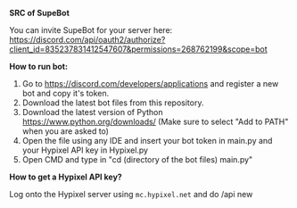 **SRC of SupeBot**

You can invite SupeBot for your server here: https://discord.com/api/oauth2/authorize?client_id=835237831412547607&permissions=268762199&scope=bot



**How to run bot:**

1. Go to https://discord.com/developers/applications and register a new bot and copy it's token.
2. Download the latest bot files from this repository.
3. Download the latest version of Python https://www.python.org/downloads/ (Make sure to select "Add to PATH" when you are asked to)
4. Open the file using any IDE and insert your bot token in main.py and your Hypixel API key in Hypixel.py
5. Open CMD and type in "cd (directory of the bot files) main.py"


**How to get a Hypixel API key?**

Log onto the Hypixel server using ```mc.hypixel.net``` and do /api new
